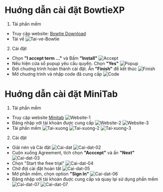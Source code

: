 # Huớng dẫn cài đặt BowtieXP
1. Tải phần mềm
- Truy cập website: [Bowtie Download](https://www.bowtiexp.com/downloads/bowtiexp/)
- Tải về
![Tai-ve-Bowtie](./bw-01.png)
2. Cài đặt
- Chọn **"I accept term ..."** và Bấm **"Install"**
![Accept](./btw-02.png)
- Nếu hiện cửa sổ popup yêu cầu quyền. Chọn **"Yes"**
![Popup](./btw-03.png)
- Đợi chuơng trình hoàn thành cài đặt. Ấn **"Finish"** để kết thúc
![Finish](./btw-04.png)
- Mở chuơng trình và nhập code đã cung cấp
![Code](./btw-05.png)

# Huớng dẫn cài đặt MiniTab
1. Tải phần mềm
- Truy cập website [Minitab](https://licensing.minitab.com)
![Website-1](./mintab-001.png)
- Đăng nhập với tài khoản đuợc cung cấp
![Website-2](./mintab-002.png)
![Website-3](./mintab-003.png)
- Tải phần mềm
![Tai-xuong](./mintab-004.png)
![Tai-xuong-2](./mintab-005.png)
![Tai-xuong-3](./mintab-006.png)
2. Cài đặt 
- Giải nén và Cài đặt
![Cai-dat](./mintab-007.png)
![Cai-dat-02](./mintab-008.png)
- Cuộn xuống Agreement, tích chọn **"Acccept"** và ấn **"Next"**
![Cai-dat-03](./mintab-009.png)
- Chọn "Start the free trial"
![Cai-dat-04](./mintab-010.png)
- Chờ đợi cài đặt hoàn tất
![Cai-dat-05](./mintab-011.png)
- Mở phần mềm, chọn option **"Sign In"**
![Cai-dat-06](./mintab-012.png)
- Đăng nhập với tài khoản đuợc cung cấp và quay lại sử dụng phần mềm
![Cai-dat-07](./mintab-013.png)
![Cai-dat-07](./mintab-014.png)

